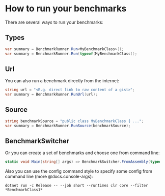 # How to run your benchmarks

There are several ways to run your benchmarks:

## Types

```cs
var summary = BenchmarkRunner.Run<MyBenchmarkClass>();
var summary = BenchmarkRunner.Run(typeof(MyBenchmarkClass));
```

## Url

You can also run a benchmark directly from the internet:

```cs
string url = "<E.g. direct link to raw content of a gist>";
var summary = BenchmarkRunner.RunUrl(url);
```

## Source

```cs
string benchmarkSource = "public class MyBenchmarkClass { ...";
var summary = BenchmarkRunner.RunSource(benchmarkSource);
```

## BenchmarkSwitcher

Or you can create a set of benchmarks and choose one from command line:

```cs
static void Main(string[] args) => BenchmarkSwitcher.FromAssembly(typeof(Program).Assembly).Run(args);
```

Also you can use the config command style to specify some config from command line (more @docs.console-args):

```log
dotnet run -c Release -- --job short --runtimes clr core --filter *BenchmarkClass1*
```

